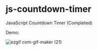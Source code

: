# js-countdown-timer

JavaScript Countdown Timer (Completed)

Demo: 

![ezgif com-gif-maker (21)](https://user-images.githubusercontent.com/97748602/172090365-15c3b700-e729-4321-954e-f66aad27a352.gif)
